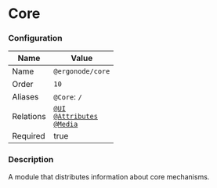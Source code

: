 # Core

### Configuration

| Name          | Value                    |
|---------------|--------------------------|
| Name          | `@ergonode/core`   |
| Order         | `10`                     |
| Aliases       | `@Core`: `/`       |
| Relations     | [`@UI`][module-ui] <br> [`@Attributes`][module-attributes] <br> [`@Media`][module-media] |
| Required       | true     |

### Description

A module that distributes information about core mechanisms.

[module-ui]: frontend/modules/ui
[module-attributes]: frontend/modules/attributes
[module-media]: frontend/modules/media
